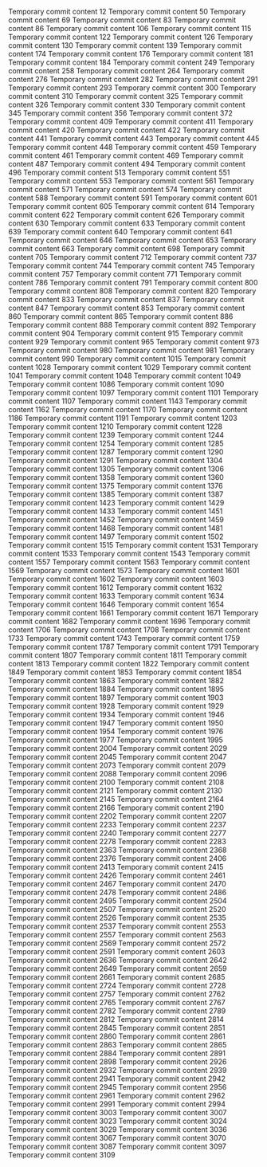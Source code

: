 Temporary commit content 12
Temporary commit content 50
Temporary commit content 69
Temporary commit content 83
Temporary commit content 86
Temporary commit content 106
Temporary commit content 115
Temporary commit content 122
Temporary commit content 126
Temporary commit content 130
Temporary commit content 139
Temporary commit content 174
Temporary commit content 176
Temporary commit content 181
Temporary commit content 184
Temporary commit content 249
Temporary commit content 258
Temporary commit content 264
Temporary commit content 276
Temporary commit content 282
Temporary commit content 291
Temporary commit content 293
Temporary commit content 300
Temporary commit content 310
Temporary commit content 325
Temporary commit content 326
Temporary commit content 330
Temporary commit content 345
Temporary commit content 356
Temporary commit content 372
Temporary commit content 409
Temporary commit content 411
Temporary commit content 420
Temporary commit content 422
Temporary commit content 441
Temporary commit content 443
Temporary commit content 445
Temporary commit content 448
Temporary commit content 459
Temporary commit content 461
Temporary commit content 469
Temporary commit content 487
Temporary commit content 494
Temporary commit content 496
Temporary commit content 513
Temporary commit content 551
Temporary commit content 553
Temporary commit content 561
Temporary commit content 571
Temporary commit content 574
Temporary commit content 588
Temporary commit content 591
Temporary commit content 601
Temporary commit content 605
Temporary commit content 614
Temporary commit content 622
Temporary commit content 626
Temporary commit content 630
Temporary commit content 633
Temporary commit content 639
Temporary commit content 640
Temporary commit content 641
Temporary commit content 646
Temporary commit content 653
Temporary commit content 663
Temporary commit content 698
Temporary commit content 705
Temporary commit content 712
Temporary commit content 737
Temporary commit content 744
Temporary commit content 745
Temporary commit content 757
Temporary commit content 771
Temporary commit content 786
Temporary commit content 791
Temporary commit content 800
Temporary commit content 808
Temporary commit content 820
Temporary commit content 833
Temporary commit content 837
Temporary commit content 847
Temporary commit content 853
Temporary commit content 860
Temporary commit content 865
Temporary commit content 886
Temporary commit content 888
Temporary commit content 892
Temporary commit content 904
Temporary commit content 915
Temporary commit content 929
Temporary commit content 965
Temporary commit content 973
Temporary commit content 980
Temporary commit content 981
Temporary commit content 990
Temporary commit content 1015
Temporary commit content 1028
Temporary commit content 1029
Temporary commit content 1041
Temporary commit content 1048
Temporary commit content 1049
Temporary commit content 1086
Temporary commit content 1090
Temporary commit content 1097
Temporary commit content 1101
Temporary commit content 1107
Temporary commit content 1143
Temporary commit content 1162
Temporary commit content 1170
Temporary commit content 1186
Temporary commit content 1191
Temporary commit content 1203
Temporary commit content 1210
Temporary commit content 1228
Temporary commit content 1239
Temporary commit content 1244
Temporary commit content 1254
Temporary commit content 1285
Temporary commit content 1287
Temporary commit content 1290
Temporary commit content 1291
Temporary commit content 1304
Temporary commit content 1305
Temporary commit content 1306
Temporary commit content 1358
Temporary commit content 1360
Temporary commit content 1375
Temporary commit content 1376
Temporary commit content 1385
Temporary commit content 1387
Temporary commit content 1423
Temporary commit content 1429
Temporary commit content 1433
Temporary commit content 1451
Temporary commit content 1452
Temporary commit content 1459
Temporary commit content 1468
Temporary commit content 1481
Temporary commit content 1497
Temporary commit content 1502
Temporary commit content 1515
Temporary commit content 1531
Temporary commit content 1533
Temporary commit content 1543
Temporary commit content 1557
Temporary commit content 1563
Temporary commit content 1569
Temporary commit content 1573
Temporary commit content 1601
Temporary commit content 1602
Temporary commit content 1603
Temporary commit content 1612
Temporary commit content 1632
Temporary commit content 1633
Temporary commit content 1634
Temporary commit content 1646
Temporary commit content 1654
Temporary commit content 1661
Temporary commit content 1671
Temporary commit content 1682
Temporary commit content 1696
Temporary commit content 1706
Temporary commit content 1708
Temporary commit content 1733
Temporary commit content 1743
Temporary commit content 1759
Temporary commit content 1787
Temporary commit content 1791
Temporary commit content 1807
Temporary commit content 1811
Temporary commit content 1813
Temporary commit content 1822
Temporary commit content 1849
Temporary commit content 1853
Temporary commit content 1854
Temporary commit content 1863
Temporary commit content 1882
Temporary commit content 1884
Temporary commit content 1895
Temporary commit content 1897
Temporary commit content 1903
Temporary commit content 1928
Temporary commit content 1929
Temporary commit content 1934
Temporary commit content 1946
Temporary commit content 1947
Temporary commit content 1950
Temporary commit content 1954
Temporary commit content 1976
Temporary commit content 1977
Temporary commit content 1995
Temporary commit content 2004
Temporary commit content 2029
Temporary commit content 2045
Temporary commit content 2047
Temporary commit content 2073
Temporary commit content 2079
Temporary commit content 2088
Temporary commit content 2096
Temporary commit content 2100
Temporary commit content 2108
Temporary commit content 2121
Temporary commit content 2130
Temporary commit content 2145
Temporary commit content 2164
Temporary commit content 2166
Temporary commit content 2190
Temporary commit content 2202
Temporary commit content 2207
Temporary commit content 2233
Temporary commit content 2237
Temporary commit content 2240
Temporary commit content 2277
Temporary commit content 2278
Temporary commit content 2283
Temporary commit content 2363
Temporary commit content 2368
Temporary commit content 2376
Temporary commit content 2406
Temporary commit content 2413
Temporary commit content 2415
Temporary commit content 2426
Temporary commit content 2461
Temporary commit content 2467
Temporary commit content 2470
Temporary commit content 2478
Temporary commit content 2486
Temporary commit content 2495
Temporary commit content 2504
Temporary commit content 2507
Temporary commit content 2520
Temporary commit content 2526
Temporary commit content 2535
Temporary commit content 2537
Temporary commit content 2553
Temporary commit content 2557
Temporary commit content 2563
Temporary commit content 2569
Temporary commit content 2572
Temporary commit content 2591
Temporary commit content 2603
Temporary commit content 2636
Temporary commit content 2642
Temporary commit content 2649
Temporary commit content 2659
Temporary commit content 2661
Temporary commit content 2685
Temporary commit content 2724
Temporary commit content 2728
Temporary commit content 2757
Temporary commit content 2762
Temporary commit content 2765
Temporary commit content 2767
Temporary commit content 2782
Temporary commit content 2789
Temporary commit content 2812
Temporary commit content 2814
Temporary commit content 2845
Temporary commit content 2851
Temporary commit content 2860
Temporary commit content 2861
Temporary commit content 2863
Temporary commit content 2865
Temporary commit content 2884
Temporary commit content 2891
Temporary commit content 2898
Temporary commit content 2926
Temporary commit content 2932
Temporary commit content 2939
Temporary commit content 2941
Temporary commit content 2942
Temporary commit content 2945
Temporary commit content 2956
Temporary commit content 2961
Temporary commit content 2962
Temporary commit content 2991
Temporary commit content 2994
Temporary commit content 3003
Temporary commit content 3007
Temporary commit content 3023
Temporary commit content 3024
Temporary commit content 3029
Temporary commit content 3036
Temporary commit content 3067
Temporary commit content 3070
Temporary commit content 3087
Temporary commit content 3097
Temporary commit content 3109
